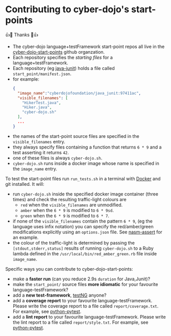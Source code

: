 
# Contributing to cyber-dojo's start-points

:+1::tada: Thanks :tada::+1:

- The cyber-dojo language+testFramework start-point repos all live in the [cyber-dojo-start-points](https://github.com/cyber-dojo-start-points) github organzation.
- Each repository specifies the *starting files* for a language+testFramework.
- Each repository (eg [java-junit](https://github.com/cyber-dojo-start-points/java-junit)) holds a file called
`start_point/manifest.json`.
- for example:
  ```json
  {
    "image_name":"cyberdojofoundation/java_junit:97411ac",
    "visible_filenames": [
      "HikerTest.java",
      "Hiker.java",
      "cyber-dojo.sh"
    ],
    ...      
  }
  ```
- the names of the start-point source files are specified in the `visible_filenames` entry.
- they always specify files containing a function that returns `6 * 9` and a test asserting it returns `42`.
- one of these files is always `cyber-dojo.sh`.
- `cyber-dojo.sh` runs inside a docker image whose name is specified in the `image_name` entry.


To test the start-point files run `run_tests.sh` in a terminal with [Docker](https://docs.docker.com/install/)
and git installed. It will:
- run `cyber-dojo.sh` inside the specified docker image container (three times) and check
  the resulting traffic-light colours are
    - `red` when the `visible_filenames` are unmodified.
    - `amber` when the `6 * 9` is modified to `6 * 9sd`.
    - `green` when the `6 * 9` is modified to `6 * 7`.
- if none of the `visible_filenames` contain the pattern `6 * 9`, (eg the language uses infix
  notation) you can specify the red/amber/green modifications explicitly using an `options.json`
  file. See [nasm-assert](https://github.com/cyber-dojo-start-points/nasm-assert/blob/master/start_point/options.json) for an example.
- the colour of the traffic-light is determined by passing the `[stdout,stderr,status]` results of
running `cyber-dojo.sh` to a Ruby lambda defined in the `/usr/local/bin/red_amber_green.rb` file
inside `image_name`.


Specific ways you can contribute to cyber-dojo-start-points:

- make a **faster run** (can you reduce 2.9s `duration` for Java,Junit)?
- make the `start_point/` source files **more idiomatic** for your favourite language-testFramework?
- add a **new test-framework**, [testNG](https://testng.org/doc/index.html) anyone?
- add a **coverage report** to your favourite language-testFramework.
  Please write the coverage report to a file called `report/coverage.txt`.
  For example, see [python-pytest](https://github.com/cyber-dojo-languages/python-pytest/blob/master/start_point/cyber-dojo.sh).
- add a **lint report** to your favourite language-testFramework.
  Please write the lint report to a file called `report/style.txt`.
  For example, see [python-pytest](https://github.com/cyber-dojo-languages/python-pytest/blob/master/start_point/cyber-dojo.sh).
